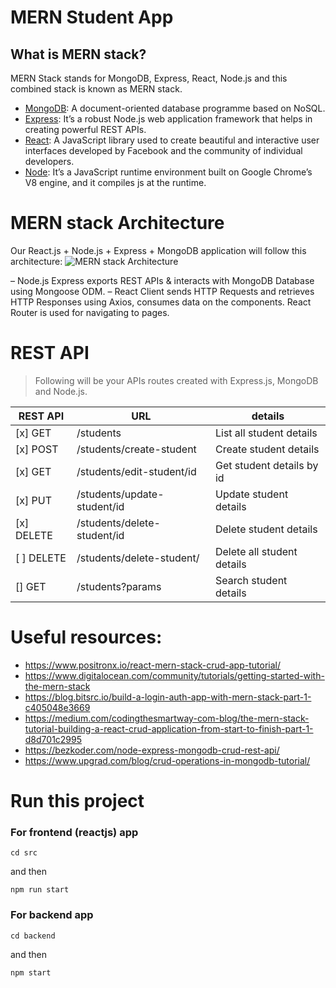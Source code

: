 # MERN Student App

## What is MERN stack?

MERN Stack stands for MongoDB, Express, React, Node.js and this combined stack is known as MERN stack.
* [MongoDB](https://www.mongodb.com/): A document-oriented database programme based on NoSQL.
* [Express](https://expressjs.com/): It’s a robust Node.js web application framework that helps in creating powerful REST APIs.
* [React](https://reactjs.org/): A JavaScript library used to create beautiful and interactive user interfaces developed by Facebook and the community of individual developers.
* [Node](https://nodejs.org/en/): It’s a JavaScript runtime environment built on Google Chrome’s V8 engine, and it compiles js at the runtime.


# MERN stack Architecture
Our React.js + Node.js + Express + MongoDB application will follow this architecture:
![MERN stack Architecture](react-node-express-mongodb-mern-stack-example-architecture.png)

– Node.js Express exports REST APIs & interacts with MongoDB Database using Mongoose ODM.
– React Client sends HTTP Requests and retrieves HTTP Responses using Axios, consumes data on the components. React Router is used for navigating to pages.

# REST API
> Following will be your APIs routes created with Express.js, MongoDB and Node.js.

| REST API | URL                            | details                   |
|----------|--------------------------------|---------------------------|
| [x] GET      | /students                      | List all student details  |
| [x] POST     | /students/create-student       | Create student details    |
| [x] GET      | /students/edit-student/id      | Get student details by id |
| [x] PUT      | /students/update-student/id    | Update student details    |
| [x] DELETE   | /students/delete-student/id    | Delete student details    |
| [ ] DELETE   | /students/delete-student/      | Delete all student details|
| [] GET       | /students?params               | Search student details    |   


# Useful resources:
* https://www.positronx.io/react-mern-stack-crud-app-tutorial/
* https://www.digitalocean.com/community/tutorials/getting-started-with-the-mern-stack
* https://blog.bitsrc.io/build-a-login-auth-app-with-mern-stack-part-1-c405048e3669
* https://medium.com/codingthesmartway-com-blog/the-mern-stack-tutorial-building-a-react-crud-application-from-start-to-finish-part-1-d8d701c2995
* https://bezkoder.com/node-express-mongodb-crud-rest-api/
* https://www.upgrad.com/blog/crud-operations-in-mongodb-tutorial/


# Run this project

### For frontend (reactjs) app 

```
cd src
``` 

and then 

```
npm run start
```

### For backend app

```
cd backend
``` 

and then 

```
npm start
```
